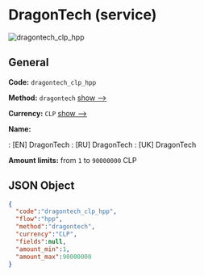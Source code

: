 
# DragonTech (service) 
![dragontech_clp_hpp](https://static.openfintech.io/payment_methods/dragontech_clp_hpp/logo.svg?w=400&c=v0.59.26#w200)  

## General 
 
**Code:** `dragontech_clp_hpp` 
 
**Method:** `dragontech` 
 [show -->](/payment-methods/dragontech/) 
 
**Currency:** `CLP` [show -->](/currencies/CLP/) 
 
**Name:** 
 
:	[EN] DragonTech 
:	[RU] DragonTech 
:	[UK] DragonTech 
 
**Amount limits:** from `1` to `90000000` CLP 

## JSON Object 

```json
{
  "code":"dragontech_clp_hpp",
  "flow":"hpp",
  "method":"dragontech",
  "currency":"CLP",
  "fields":null,
  "amount_min":1,
  "amount_max":90000000
}
```  

